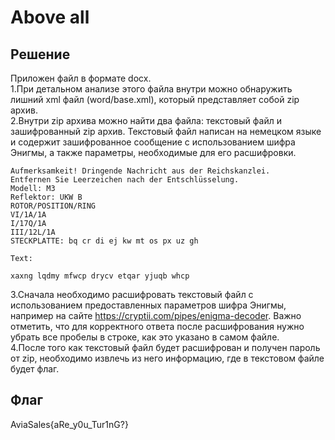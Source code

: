 # Above all
## Решение
Приложен файл в формате docx.  
1.При детальном анализе этого файла внутри можно обнаружить лишний xml файл (word/base.xml), который представляет собой zip архив.  
2.Внутри zip архива можно найти два файла: текстовый файл и зашифрованный zip архив. Текстовый файл написан на немецком языке и содержит зашифрованное сообщение с использованием шифра Энигмы, а также параметры, необходимые для его расшифровки.  
```
Aufmerksamkeit! Dringende Nachricht aus der Reichskanzlei.
Entfernen Sie Leerzeichen nach der Entschlüsselung.
Modell: M3
Reflektor: UKW B
ROTOR/POSITION/RING
VI/1A/1A
I/17Q/1A
III/12L/1A
STECKPLATTE: bq cr di ej kw mt os px uz gh

Text:

xaxng lqdmy mfwcp drycv etqar yjuqb whcp
```  
3.Сначала необходимо расшифровать текстовый файл с использованием предоставленных параметров шифра Энигмы, например на сайте https://cryptii.com/pipes/enigma-decoder. Важно отметить, что для корректного ответа после расшифрования нужно убрать все пробелы в строке, как это указано в самом файле.  
4.После того как текстовый файл будет расшифрован и получен пароль от zip, необходимо извлечь из него информацию, где в текстовом файле будет флаг.  
##   Флаг
AviaSales{aRe_y0u_Tur1nG?}